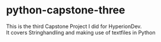 # python-capstone-three
This is the third Capstone Project I did for HyperionDev. <br />
It covers Stringhandling and making use of textfiles in Python
